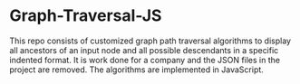 # Graph-Traversal-JS
This repo consists of customized graph path traversal algorithms to display all ancestors of an input node and all possible descendants in a specific indented format. It is work done for a company and the JSON files in the project are removed. The algorithms are implemented in JavaScript.
